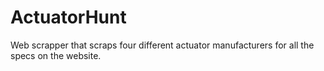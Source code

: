# ActuatorHunt
 Web scrapper that scraps four different actuator manufacturers for all the specs on the website.
